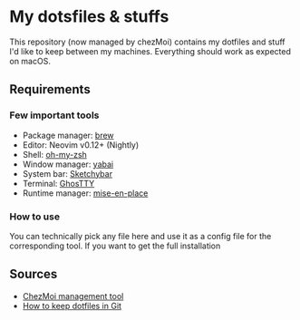 # My dotsfiles & stuffs

This repository (now managed by chezMoi) contains my dotfiles and stuff I'd like to keep between my machines. Everything should work as expected on macOS.

## Requirements

### Few important tools

- Package manager: [brew](https://brew.sh/)
- Editor: Neovim v0.12+ (Nightly)
- Shell: [oh-my-zsh](https://ohmyz.sh/)
- Window manager: [yabai](https://github.com/koekeishiya/yabai)
- System bar: [Sketchybar](https://github.com/FelixKratz/SketchyBar)
- Terminal: [GhosTTY](https://ghostty.org/)
- Runtime manager: [mise-en-place](https://mise.jdx.dev/)

### How to use

You can technically pick any file here and use it as a config file for the corresponding tool. If you want to get the full installation

## Sources

- [ChezMoi management tool](https://www.chezmoi.io/)
- [How to keep dotfiles in Git](https://engineeringwith.kalkayan.io/series/developer-experience/storing-dotfiles-with-git-this-is-the-way/)
